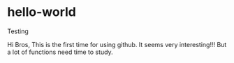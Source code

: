 # hello-world
Testing


Hi Bros,
This is the first time for using github. It seems very interesting!!!
But a lot of functions need time to study.
